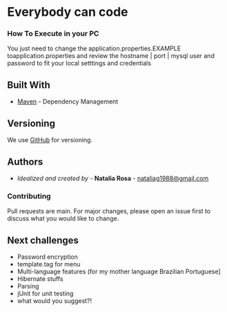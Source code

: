 # Everybody can code

### How To Execute in your PC
You just need to change the application.properties.EXAMPLE toapplication.properties and review the hostname | port | mysql user and password  to fit your local setttings and credentials

## Built With

* [Maven](https://maven.apache.org/) - Dependency Management

## Versioning

We use [GitHub](http://github.com) for versioning.

## Authors

* *Idealized and created by* - **Natalia Rosa** - [nataliag1988@gmail.com](https://github.com/nataliarosa88)

### Contributing
Pull requests are main. For major changes, please open an issue first to discuss what you would like to change.

## Next challenges

* Password encryption
* template.tag for menu
* Multi-language features (for my mother language Brazilian Portuguese]
* Hibernate stuffs
* Parsing
* jUnit for unit testing
* what would you suggest?!
